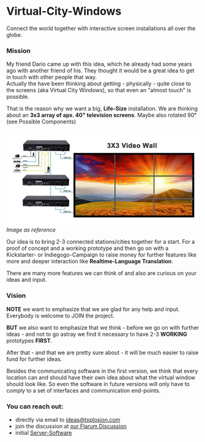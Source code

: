 # Virtual-City-Windows
Connect the world together with interactive screen installations all over the globe.

### Mission

My friend Dario came up with this idea, which he already had some years ago with another friend of his. They thought it would be a great idea to get in touch with other people that way.  
Actually the have been thinking about getting - physically - quite close to the screens (aka Virtual City Windows), so that even an "almost touch" is possible.

That is the reason why we want a big, **Life-Size** installation. We are thinking about an **3x3 array of apx. 40" television screens**. Maybe also rotated 90° (see Possible Components)

![Sorry. Image not found](./InlineImages/Schnappschuss_112718_125600_AM.jpg)   
*Image as reference*

Our idea is to bring 2-3 connected stations/cities together for a start. For a proof of concept and a working prototype and then go on with a Kickstarter- or Indiegogo-Campaign to raise money for further features like more and deeper interaction like **Realtime-Language Translation**.

There are many more features we can think of and also are curious on your ideas and input.

### Vision

**NOTE** we want to emphasize that we are glad for any help and input. Everybody is welcome to JOIN the project. 

**BUT** we also want to emphasize that we think - before we go on with further ideas - and not to go astray we find it necessary to have 2-3 **WORKING** prototypes **FIRST**.

After that - and that we are pretty sure about - it will be much easier to raise fund for further ideas.

Besides the communicating software in the first version, we think that every location can and should have their own idea about what the virtual window should look like. So even the software in future versions will only have to comply to a set of interfaces and communication end-points.

### You can reach out:

* directly via email to ideas@txplosion.com
* join the discussion at [our Flarum Discussion](https://discuss.txplosion.com)
* initial [Server-Software](https://github.com/dariogreggio/VideoSender)
